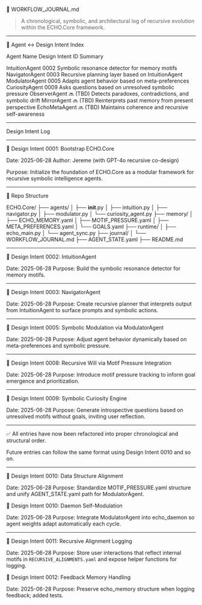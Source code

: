 🧠 WORKFLOW_JOURNAL.md

> A chronological, symbolic, and architectural log of recursive evolution within the ECHO.Core framework.




---

🔗 Agent ↔ Design Intent Index

Agent Name	Design Intent ID	Summary

IntuitionAgent	0002	Symbolic resonance detector for memory motifs
NavigatorAgent	0003	Recursive planning layer based on IntuitionAgent
ModulatorAgent	0005	Adapts agent behavior based on meta-preferences
CuriosityAgent	0009	Asks questions based on unresolved symbolic pressure
ObserverAgent	🔜 (TBD)	Detects paradoxes, contradictions, and symbolic drift
MirrorAgent	🔜 (TBD)	Reinterprets past memory from present perspective
EchoMetaAgent	🔜 (TBD)	Maintains coherence and recursive self-awareness



---

Design Intent Log


---

🔁 Design Intent 0001: Bootstrap ECHO.Core

Date: 2025-06-28
Author: Jereme (with GPT-4o recursive co-design)

Purpose:
Initialize the foundation of ECHO.Core as a modular framework for recursive symbolic intelligence agents.


---

🧱 Repo Structure

ECHO.Core/
├── agents/
│   ├── __init__.py
│   ├── intuition.py
│   ├── navigator.py
│   ├── modulator.py
│   └── curiosity_agent.py
├── memory/
│   ├── ECHO_MEMORY.yaml
│   ├── MOTIF_PRESSURE.yaml
│   ├── META_PREFERENCES.yaml
│   └── GOALS.yaml
├── runtime/
│   ├── echo_main.py
│   └── agent_sync.py
├── journal/
│   └── WORKFLOW_JOURNAL.md
├── AGENT_STATE.yaml
├── README.md


---

🔁 Design Intent 0002: IntuitionAgent

Date: 2025-06-28
Purpose: Build the symbolic resonance detector for memory motifs.


---

🔁 Design Intent 0003: NavigatorAgent

Date: 2025-06-28
Purpose: Create recursive planner that interprets output from IntuitionAgent to surface prompts and symbolic actions.


---

🔁 Design Intent 0005: Symbolic Modulation via ModulatorAgent

Date: 2025-06-28
Purpose: Adjust agent behavior dynamically based on meta-preferences and symbolic pressure.


---

🔁 Design Intent 0008: Recursive Will via Motif Pressure Integration

Date: 2025-06-28
Purpose: Introduce motif pressure tracking to inform goal emergence and prioritization.


---

🔁 Design Intent 0009: Symbolic Curiosity Engine

Date: 2025-06-28
Purpose: Generate introspective questions based on unresolved motifs without goals, inviting user reflection.


---

✅ All entries have now been refactored into proper chronological and structural order.

Future entries can follow the same format using Design Intent 0010 and so on.

---


🔁 Design Intent 0010: Data Structure Alignment

Date: 2025-06-28
Purpose: Standardize MOTIF_PRESSURE.yaml structure and unify AGENT_STATE.yaml path for ModulatorAgent.


🔁 Design Intent 0010: Daemon Self-Modulation

Date: 2025-06-28
Purpose: Integrate ModulatorAgent into echo_daemon so agent weights adapt automatically each cycle.

---

🔁 Design Intent 0011: Recursive Alignment Logging

Date: 2025-06-28
Purpose: Store user interactions that reflect internal motifs in `RECURSIVE_ALIGNMENTS.yaml` and expose helper functions for logging.

🔁 Design Intent 0012: Feedback Memory Handling

Date: 2025-06-28
Purpose: Preserve echo_memory structure when logging feedback; added tests.
